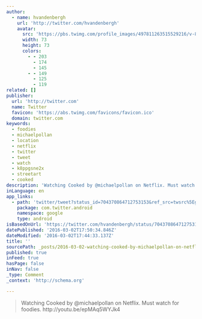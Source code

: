 ```yaml
---
author:
  - name: hvandenbergh
    url: 'http://twitter.com/hvandenbergh'
    avatar:
      src: 'https://pbs.twimg.com/profile_images/497811263515529216/v-8YM5_l_bigger.jpeg'
      width: 73
      height: 73
      colors:
        - - 203
          - 174
          - 145
        - - 149
          - 125
          - 119
related: []
publisher:
  url: 'http://twitter.com'
  name: Twitter
  favicon: 'https://abs.twimg.com/favicons/favicon.ico'
  domain: twitter.com
keywords:
  - foodies
  - michaelpollan
  - location
  - netflix
  - twitter
  - tweet
  - watch
  - k8ppgsne2x
  - streetart
  - cooked
description: 'Watching Cooked by @michaelpollan on Netflix. Must watch for foodies. http://youtu.be/epMAq5WYJk4'
inLanguage: en
app_links:
  - path: 'twitter/tweet?status_id=704370864712753153&ref_src=twsrc%5Egoogle%7Ctwcamp%5Eandroidseo%7Ctwgr%5Estatus%7Ctwterm%5E704370864712753153'
    package: com.twitter.android
    namespace: google
    type: android
isBasedOnUrl: 'https://twitter.com/hvandenbergh/status/704370864712753153'
datePublished: '2016-03-02T17:50:34.846Z'
dateModified: '2016-03-02T17:44:33.137Z'
title: ''
sourcePath: _posts/2016-03-02-watching-cooked-by-michaelpollan-on-netflix-must-watch-for.md
published: true
inFeed: true
hasPage: false
inNav: false
_type: Comment
_context: 'http://schema.org'

---
```

> Watching Cooked by &commat;michaelpollan on Netflix&period; Must watch for foodies&period; http&colon;&sol;&sol;youtu&period;be&sol;epMAq5WYJk4